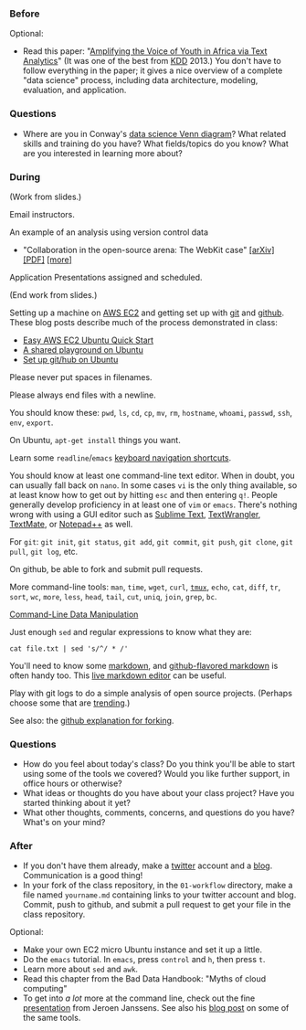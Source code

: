 ### Before

Optional:

* Read this paper: "[Amplifying the Voice of Youth in Africa via Text Analytics](http://www.prem-melville.com/publications/unicef-kdd2013.pdf)" (It was one of the best from [KDD](http://www.kdd.org/) 2013.) You don't have to follow everything in the paper; it gives a nice overview of a complete "data science" process, including data architecture, modeling, evaluation, and application.


### Questions

 * Where are you in Conway's [data science Venn diagram](http://drewconway.com/zia/2013/3/26/the-data-science-venn-diagram)? What related skills and training do you have? What fields/topics do you know? What are you interested in learning more about?


### During

(Work from slides.)

Email instructors.

An example of an analysis using version control data
 * "Collaboration in the open-source arena: The WebKit case" [[arXiv]](http://arxiv.org/abs/1401.5996) [[PDF]](http://arxiv.org/pdf/1401.5996v1.pdf) [[more]](http://users.utu.fi/joante/WebKitSNA/)

Application Presentations assigned and scheduled.

(End work from slides.)

Setting up a machine on [AWS EC2](http://aws.amazon.com/ec2/) and getting set up with [git](http://git-scm.com/) and [github](https://github.com/). These blog posts describe much of the process demonstrated in class:

 * [Easy AWS EC2 Ubuntu Quick Start](http://planspace.org/2014/01/25/easy-aws-ec2-ubuntu-quick-start/)
 * [A shared playground on Ubuntu](http://planspace.org/2014/02/15/a-shared-playground-on-ubuntu/)
 * [Set up git/hub on Ubuntu](http://planspace.org/2014/02/16/set-up-github-on-ubuntu/)

Please never put spaces in filenames.

Please always end files with a newline.

You should know these: `pwd`, `ls`, `cd`, `cp`, `mv`, `rm`, `hostname`, `whoami`, `passwd`, `ssh`, `env`, `export`.

On Ubuntu, `apt-get install` things you want.

Learn some `readline`/`emacs` [keyboard navigation shortcuts](http://www.catonmat.net/download/readline-emacs-editing-mode-cheat-sheet.pdf).

You should know at least one command-line text editor. When in doubt, you can usually fall back on `nano`. In some cases `vi` is the only thing available, so at least know how to get out by hitting `esc` and then entering `q!`. People generally develop proficiency in at least one of `vim` or `emacs`. There's nothing wrong with using a GUI editor such as [Sublime Text](http://www.sublimetext.com/), [TextWrangler](http://www.barebones.com/products/textwrangler/), [TextMate](http://macromates.com/), or [Notepad++](http://notepad-plus-plus.org/) as well.

For `git`: `git init`, `git status`, `git add`, `git commit`, `git push`, `git clone`, `git pull`, `git log`, etc.

On github, be able to fork and submit pull requests.

More command-line tools: `man`, `time`, `wget`, `curl`, [`tmux`](http://robots.thoughtbot.com/a-tmux-crash-course), `echo`, `cat`, `diff`, `tr`, `sort`, `wc`, `more`, `less`, `head`, `tail`, `cut`, `uniq`, `join`, `grep`, `bc`.

[Command-Line Data Manipulation](http://planspace.org/2013/05/21/command-line-data-manipulation/)

Just enough `sed` and regular expressions to know what they are:

    cat file.txt | sed 's/^/ * /'

You'll need to know some [markdown](https://daringfireball.net/projects/markdown/syntax), and [github-flavored markdown](https://help.github.com/articles/github-flavored-markdown) is often handy too. This [live markdown editor](http://jrmoran.com/playground/markdown-live-editor/) can be useful.

Play with git logs to do a simple analysis of open source projects. (Perhaps choose some that are [trending](https://github.com/trending).)

See also: the [github explanation for forking](https://help.github.com/articles/fork-a-repo).


### Questions

 * How do you feel about today's class? Do you think you'll be able to start using some of the tools we covered? Would you like further support, in office hours or otherwise?
 * What ideas or thoughts do you have about your class project? Have you started thinking about it yet?
 * What other thoughts, comments, concerns, and questions do you have? What's on your mind?


### After

 * If you don't have them already, make a [twitter](https://twitter.com/) account and a [blog](http://sixrevisions.com/tools/top-free-online-blogging/). Communication is a good thing!
 * In your fork of the class repository, in the `01-workflow` directory, make a file named `yourname.md` containing links to your twitter account and blog. Commit, push to github, and submit a pull request to get your file in the class repository.

Optional:
 * Make your own EC2 micro Ubuntu instance and set it up a little.
 * Do the `emacs` tutorial. In `emacs`, press `control` and `h`, then press `t`.
 * Learn more about `sed` and `awk`.
 * Read this chapter from the Bad Data Handbook: "Myths of cloud computing"
 * To get into _a lot_ more at the command line, check out the fine [presentation](http://files.meetup.com/1406240/Command%20Line%20Data%20Science.pdf) from Jeroen Janssens. See also his [blog post](http://jeroenjanssens.com/2013/09/19/seven-command-line-tools-for-data-science.html) on some of the same tools.
